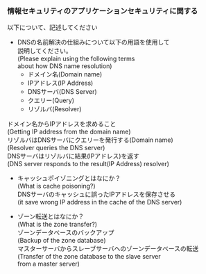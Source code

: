 ### 情報セキュリティのアプリケーションセキュリティに関する<br />
以下について、記述してください<br />

* DNSの名前解決の仕組みについて以下の用語を使用して<br />
説明してください。<br />
(Please explain using the following terms<br /> 
about how DNS name resolution)<br />
	* ドメイン名(Domain name)
	* IPアドレス(IP Address)
	* DNSサーバ(DNS Server)
	* クエリー(Query)
	* リゾルバ(Resolver)

ドメイン名からIPアドレスを求めること<br />
(Getting IP address from the domain name)<br />
リゾルバはDNSサーバにクエリーを発行する(Domain name)<br />
(Resolver queries the DNS server)<br />
DNSサーバはリゾルバに結果(IPアドレス)を返す<br />
(DNS server responds to the result(IP Address) resolver)<br />

* キャッシュポイゾニングとはなにか？<br />
(What is cache poisoning?)<br />
DNSサーバのキャッシュに誤ったIPアドレスを保存させる<br />
(it save  wrong IP address in the cache of the DNS server)<br />

* ゾーン転送とはなにか？<br />
(What is the zone transfer?)<br />
ゾーンデータベースのバックアップ<br />
(Backup of the zone database)<br />
マスターサーバからスレーブサーバへのゾーンデータベースの転送<br />
(Transfer of the zone database to the slave server<br />
from a master server)<br />
